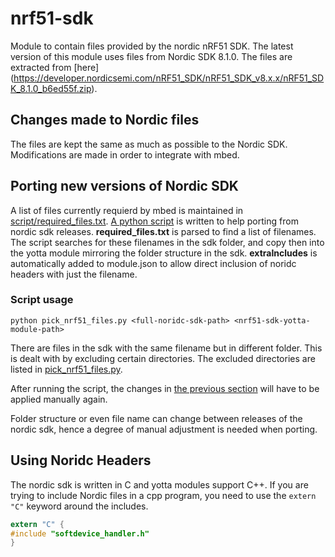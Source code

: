 # nrf51-sdk
Module to contain files provided by the nordic nRF51 SDK. The latest version of this module uses files from Nordic SDK 8.1.0. The files are extracted from [here] (https://developer.nordicsemi.com/nRF51_SDK/nRF51_SDK_v8.x.x/nRF51_SDK_8.1.0_b6ed55f.zip).

## Changes made to Nordic files
The files are kept the same as much as possible to the Nordic SDK. Modifications are made in order to integrate with mbed.

## Porting new versions of Nordic SDK
A list of files currently requierd by mbed is maintained in [script/required_files.txt](https://github.com/ARMmbed/nrf51-sdk/blob/master/script/required_files.txt). [A python script](https://github.com/ARMmbed/nrf51-sdk/blob/master/script/pick_nrf51_files.py) is written to help porting from nordic sdk releases. **required_files.txt** is parsed to find a list of filenames. The script searches for these filenames in the sdk folder, and copy then into the yotta module mirroring the folder structure in the sdk. **extraIncludes** is automatically added to module.json to allow direct inclusion of noridc headers with just the filename.

### Script usage
```
python pick_nrf51_files.py <full-noridc-sdk-path> <nrf51-sdk-yotta-module-path>
```

There are files in the sdk with the same filename but in different folder. This is dealt with by excluding certain directories. The excluded directories are listed in [pick_nrf51_files.py](https://github.com/ARMmbed/nrf51-sdk/blob/master/script/pick_nrf51_files.py).

After running the script, the changes in [the previous section](#changes-made-to-nordic-files) will have to be applied manually again.

Folder structure or even file name can change between releases of the nordic sdk, hence a degree of manual adjustment is needed when porting.

## Using Noridc Headers
The nordic sdk is written in C and yotta modules support C++. If you are trying to include Nordic files in a cpp program, you need to use the `extern "C"` keyword around the includes.
```c
extern "C" {
#include "softdevice_handler.h"
}
```
